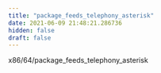 ```yaml
---
title: "package_feeds_telephony_asterisk"
date: 2021-06-09 21:48:21.286736
hidden: false
draft: false
---
```


x86/64/package_feeds_telephony_asterisk

